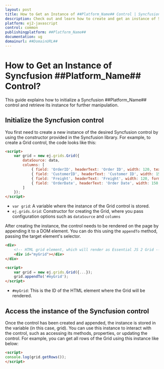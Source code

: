 ```yaml
---
layout: post
title: How to Get an Instance of ##Platform_Name## Control | Syncfusion
description: Check out and learn how to create and get an instance of Syncfusion ##Platform_Name## control and more.
platform: ej2-javascript
control: common
publishingplatform: ##Platform_Name##
documentation: ug
domainurl: ##DomainURL##
---
```


# How to Get an Instance of Syncfusion ##Platform_Name## Control?

This guide explains how to initialize a Syncfusion ##Platform_Name## control and retrieve its instance for further manipulation.

## Initialize the Syncfusion control

You first need to create a new instance of the desired Syncfusion control by using the constructor provided in the Syncfusion library. For example, to create a Grid control, the code looks like this:

```html
<script>
    var grid = new ej.grids.Grid({
        dataSource: data,
        columns: [
            { field: 'OrderID', headerText: 'Order ID', width: 120, textAlign: 'Right' },
            { field: 'CustomerID', headerText: 'Customer ID', width: 150 },
            { field: 'Freight', headerText: 'Freight', width: 120, format: 'C2', textAlign: 'Right' },
            { field: 'OrderDate', headerText: 'Order Date', width: 150, format: 'yMd' }
        ]
    });
</script>
```
* `var grid`: A variable where the instance of the Grid control is stored.
* `ej.grids.Grid`: Constructor for creating the Grid, where you pass configuration options such as `dataSource` and `columns`

After creating the instance, the control needs to be rendered on the page by appending it to a DOM element. You can do this using the `appendTo` method, passing the target element's selector.

```html
<div>
    <!-- HTML grid element, which will render as Essential JS 2 Grid -->
    <div id="myGrid"></div>
</div>

<script>
    var grid = new ej.grids.Grid({...});
    grid.appendTo('#myGrid');
</script>
```
* `#myGrid`: This is the ID of the HTML element where the Grid will be rendered.

## Access the instance of the Syncfusion control

Once the control has been created and appended, the instance is stored in the variable (in this case, grid). You can use this instance to interact with the control, such as accessing its methods, properties, or updating the control. For example, you can get all rows of the Grid using this instance like below:

```html
<script>
console.log(grid.getRows());
</script>
```